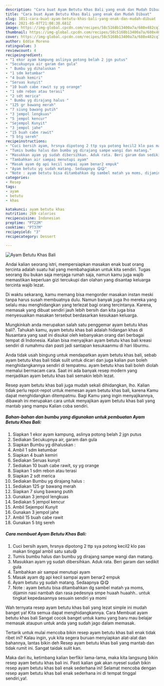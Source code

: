 ```yaml
---
description: "Cara buat Ayam Betutu Khas Bali yang enak dan Mudah Dibuat"
title: "Cara buat Ayam Betutu Khas Bali yang enak dan Mudah Dibuat"
slug: 1011-cara-buat-ayam-betutu-khas-bali-yang-enak-dan-mudah-dibuat
date: 2021-05-07T21:08:38.681Z
image: https://img-global.cpcdn.com/recipes/58c5168b13400a7a/680x482cq70/ayam-betutu-khas-bali-foto-resep-utama.jpg
thumbnail: https://img-global.cpcdn.com/recipes/58c5168b13400a7a/680x482cq70/ayam-betutu-khas-bali-foto-resep-utama.jpg
cover: https://img-global.cpcdn.com/recipes/58c5168b13400a7a/680x482cq70/ayam-betutu-khas-bali-foto-resep-utama.jpg
author: Eddie Moreno
ratingvalue: 3
reviewcount: 4
recipeingredient:
- "1 ekor ayam kampung aslinya potong belah 2 jgn putus"
- "Secukupnya air garam dan gula"
- " Bumbu yg dihaluskan "
- "1 sdm ketumbar"
- "4 buah kemiri"
- "Seruas kunyit"
- "10 buah cabe rawit sy yg orange"
- "1 sdm rebon atau terasi"
- "2 sdt merica"
- " Bumbu yg dirajang halus "
- "125 gr bawang merah"
- "7 siung bawang putih"
- "3 jempol lengkuas"
- "5 jempol kencur"
- "Sejempol Kunyit"
- "3 jempol jahe"
- "15 buah cabe rawit"
- "5 btg sereh"
recipeinstructions:
- "Cuci bersih ayam, hrsnya dipotong 2 ttp sya potong kecil2 klo pas makan tinggal ambil satu satu😄"
- "Tumis bumbu halus dan bumbu yg dirajang sampe wangi dan matang."
- "Masukkan ayam yg sudah dibersihkan. Aduk rata. Beri garam dan sedikit gula"
- "Tambahkan air sampai menutupi ayam"
- "Masak ayam dg api kecil sampai ayam benar2 empuk"
- "Ayam betutu yg sudah matang. Sedaapnya 😋😋"
- "Note : ayam betutu bisa ditambahkan dg sambel matah ya moms, dijamin nasi nambah dan rasa pedesnya smpe huaah huaahh.. untuk tingkat kepedasannya sesuain sendiri ya momi"
categories:
- Resep
tags:
- ayam
- betutu
- khas

katakunci: ayam betutu khas 
nutrition: 269 calories
recipecuisine: Indonesian
preptime: "PT22M"
cooktime: "PT37M"
recipeyield: "3"
recipecategory: Dessert

---
```



![Ayam Betutu Khas Bali](https://img-global.cpcdn.com/recipes/58c5168b13400a7a/680x482cq70/ayam-betutu-khas-bali-foto-resep-utama.jpg)

Andai kalian seorang istri, mempersiapkan masakan enak buat orang tercinta adalah suatu hal yang membahagiakan untuk kita sendiri. Tugas seorang ibu bukan saja menjaga rumah saja, namun kamu juga wajib memastikan keperluan gizi tercukupi dan olahan yang disantap keluarga tercinta wajib lezat.

Di waktu  sekarang, kamu memang bisa mengorder masakan instan meski tanpa harus susah membuatnya dulu. Namun banyak juga lho mereka yang selalu mau menghidangkan yang terlezat bagi orang tercintanya. Karena, memasak yang dibuat sendiri jauh lebih bersih dan kita juga bisa menyesuaikan masakan tersebut berdasarkan kesukaan keluarga. 



Mungkinkah anda merupakan salah satu penggemar ayam betutu khas bali?. Tahukah kamu, ayam betutu khas bali adalah hidangan khas di Nusantara yang saat ini disukai oleh kebanyakan orang dari berbagai tempat di Indonesia. Kalian bisa menyajikan ayam betutu khas bali kreasi sendiri di rumahmu dan pasti jadi santapan kesukaanmu di hari liburmu.

Anda tidak usah bingung untuk mendapatkan ayam betutu khas bali, sebab ayam betutu khas bali tidak sulit untuk dicari dan juga kalian pun boleh menghidangkannya sendiri di tempatmu. ayam betutu khas bali boleh diolah memalui bermacam cara. Saat ini ada banyak resep modern yang menjadikan ayam betutu khas bali semakin lebih lezat.

Resep ayam betutu khas bali juga mudah sekali dihidangkan, lho. Kalian tidak perlu repot-repot untuk memesan ayam betutu khas bali, karena Kamu dapat menghidangkan ditempatmu. Bagi Kamu yang ingin menyajikannya, dibawah ini merupakan cara untuk menyajikan ayam betutu khas bali yang mantab yang mampu Kalian coba sendiri.

<!--inarticleads1-->

##### Bahan-bahan dan bumbu yang digunakan untuk pembuatan Ayam Betutu Khas Bali:

1. Siapkan 1 ekor ayam kampung, aslinya potong belah 2 jgn putus
1. Sediakan Secukupnya air, garam dan gula
1. Siapkan  Bumbu yg dihaluskan :
1. Ambil 1 sdm ketumbar
1. Siapkan 4 buah kemiri
1. Sediakan Seruas kunyit
1. Sediakan 10 buah cabe rawit, sy yg orange
1. Siapkan 1 sdm rebon atau terasi
1. Siapkan 2 sdt merica
1. Sediakan  Bumbu yg dirajang halus :
1. Sediakan 125 gr bawang merah
1. Siapkan 7 siung bawang putih
1. Gunakan 3 jempol lengkuas
1. Sediakan 5 jempol kencur
1. Ambil Sejempol Kunyit
1. Gunakan 3 jempol jahe
1. Ambil 15 buah cabe rawit
1. Gunakan 5 btg sereh




<!--inarticleads2-->

##### Cara membuat Ayam Betutu Khas Bali:

1. Cuci bersih ayam, hrsnya dipotong 2 ttp sya potong kecil2 klo pas makan tinggal ambil satu satu😄
1. Tumis bumbu halus dan bumbu yg dirajang sampe wangi dan matang.
1. Masukkan ayam yg sudah dibersihkan. Aduk rata. Beri garam dan sedikit gula
1. Tambahkan air sampai menutupi ayam
1. Masak ayam dg api kecil sampai ayam benar2 empuk
1. Ayam betutu yg sudah matang. Sedaapnya 😋😋
1. Note : ayam betutu bisa ditambahkan dg sambel matah ya moms, dijamin nasi nambah dan rasa pedesnya smpe huaah huaahh.. untuk tingkat kepedasannya sesuain sendiri ya momi




Wah ternyata resep ayam betutu khas bali yang lezat simple ini mudah banget ya! Kita semua dapat menghidangkannya. Cara Membuat ayam betutu khas bali Sangat cocok banget untuk kamu yang baru mau belajar memasak ataupun untuk anda yang sudah jago dalam memasak.

Tertarik untuk mulai mencoba bikin resep ayam betutu khas bali enak tidak ribet ini? Kalau ingin, yuk kita segera buruan menyiapkan alat-alat dan bahannya, lantas bikin deh Resep ayam betutu khas bali yang mantab dan tidak rumit ini. Sangat taidak sulit kan. 

Maka dari itu, ketimbang kalian berfikir lama-lama, maka kita langsung bikin resep ayam betutu khas bali ini. Pasti kalian gak akan nyesel sudah bikin resep ayam betutu khas bali enak sederhana ini! Selamat mencoba dengan resep ayam betutu khas bali enak sederhana ini di tempat tinggal sendiri,ya!.

